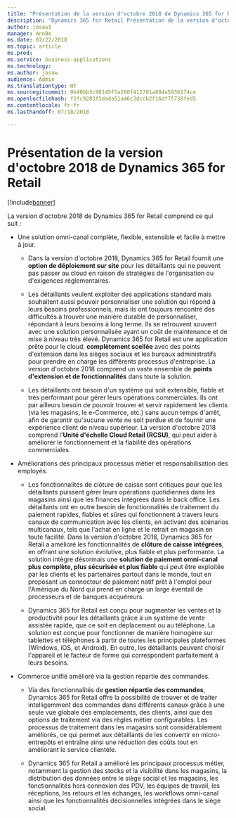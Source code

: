 ```yaml
---
title: "Présentation de la version d'octobre 2018 de Dynamics 365 for Retail"
description: "Dynamics 365 for Retail Présentation de la version d'octobre 2018"
author: josaw1
manager: AnnBe
ms.date: 07/22/2018
ms.topic: article
ms.prod: 
ms.service: business-applications
ms.technology: 
ms.author: josaw
audience: Admin
ms.translationtype: HT
ms.sourcegitcommit: 0b40bb3c98145f5a260f412701a884a5936174ce
ms.openlocfilehash: f1fc9283f5dada51a46c3dccb2f16df75738fed5
ms.contentlocale: fr-fr
ms.lasthandoff: 07/18/2018

---
```

#  <a name="overview-of-dynamics-365-for-retail-october-18-release"></a>Présentation de la version d'octobre 2018 de Dynamics 365 for Retail


[!include[banner](../../includes/banner.md)]


La version d'octobre 2018 de Dynamics 365 for Retail comprend ce qui suit : 

- Une solution omni-canal complète, flexible, extensible et facile à mettre à jour.

  - Dans la version d'octobre 2018, Dynamics 365 for Retail fournit une **option de déploiement sur site** pour les détaillants qui ne peuvent pas passer au cloud en raison de stratégies de l'organisation ou d'exigences réglementaires.

  - Les détaillants veulent exploiter des applications standard mais souhaitent aussi pouvoir personnaliser une solution qui répond à leurs besoins professionnels, mais ils ont toujours rencontré des difficultés à trouver une manière durable de personnaliser, répondant à leurs besoins à long terme. Ils se retrouvent souvent avec une solution personnalisée ayant un coût de maintenance et de mise à niveau très élevé. Dynamics 365 for Retail est une application prête pour le cloud, **complètement scellée** avec des points d'extension dans les sièges sociaux et les bureaux administratifs pour prendre en charge les différents processus d'entreprise. La version d'octobre 2018 comprend un vaste ensemble de **points d'extension et de fonctionnalités** dans toute la solution. 

  - Les détaillants ont besoin d'un système qui soit extensible, fiable et très performant pour gérer leurs opérations commerciales. Ils ont par ailleurs besoin de pouvoir trouver et servir rapidement les clients (via les magasins, le e-Commerce, etc.) sans aucun temps d'arrêt, afin de garantir qu'aucune vente ne soit perdue et de fournir une expérience client de niveau supérieur. La version d'octobre 2018 comprend l'**Unité d'échelle Cloud Retail (RCSU)**, qui peut aider à améliorer le fonctionnement et la fiabilité des opérations commerciales. 

- Améliorations des principaux processus métier et responsabilisation des employés.

  - Les fonctionnalités de clôture de caisse sont critiques pour que les détaillants puissent gérer leurs opérations quotidiennes dans les magasins ainsi que les finances intégrées dans le back office. Les détaillants ont en outre besoin de fonctionnalités de traitement du paiement rapides, fiables et sûres qui fonctionnent à travers leurs canaux de communication avec les clients, en activant des scénarios multicanaux, tels que l'achat en ligne et le retrait en magasin en toute facilité. Dans la version d'octobre 2018, Dynamics 365 for Retail a amélioré les fonctionnalités de **clôture de caisse intégrées**, en offrant une solution évolutive, plus fiable et plus performante. La solution intègre désormais une **solution de paiement omni-canal plus complète, plus sécurisée et plus fiable** qui peut être exploitée par les clients et les partenaires partout dans le monde, tout en proposant un connecteur de paiement natif prêt à l'emploi pour l'Amérique du Nord qui prend en charge un large éventail de processeurs et de banques acquéreurs. 

  - Dynamics 365 for Retail est conçu pour augmenter les ventes et la productivité pour les détaillants grâce à un système de vente assistée rapide, que ce soit en déplacement ou au téléphone. La solution est conçue pour fonctionner de manière homogène sur tablettes et téléphones à partir de toutes les principales plateformes (Windows, iOS, et Android). En outre, les détaillants peuvent choisir l'appareil et le facteur de forme qui correspondent parfaitement à leurs besoins. 

- Commerce unifié amélioré via la gestion répartie des commandes.

  - Via des fonctionnalités de **gestion répartie des commandes**, Dynamics 365 for Retail offre la possibilité de trouver et de traiter intelligemment des commandes dans différents canaux grâce à une seule vue globale des emplacements, des clients, ainsi que des options de traitement via des règles métier configurables. Les processus de traitement dans les magasins sont considérablement améliorés, ce qui permet aux détaillants de les convertir en micro-entrepôts et entraîne ainsi une réduction des coûts tout en améliorant le service clientèle. 

  - Dynamics 365 for Retail a amélioré les principaux processus métier, notamment la gestion des stocks et la visibilité dans les magasins, la distribution des données entre le siège social et les magasins, les fonctionnalités hors connexion des PDV, les équipes de travail, les réceptions, les retours et les échanges, les workflows omni-canal ainsi que les fonctionnalités décisionnelles intégrées dans le siège social.


